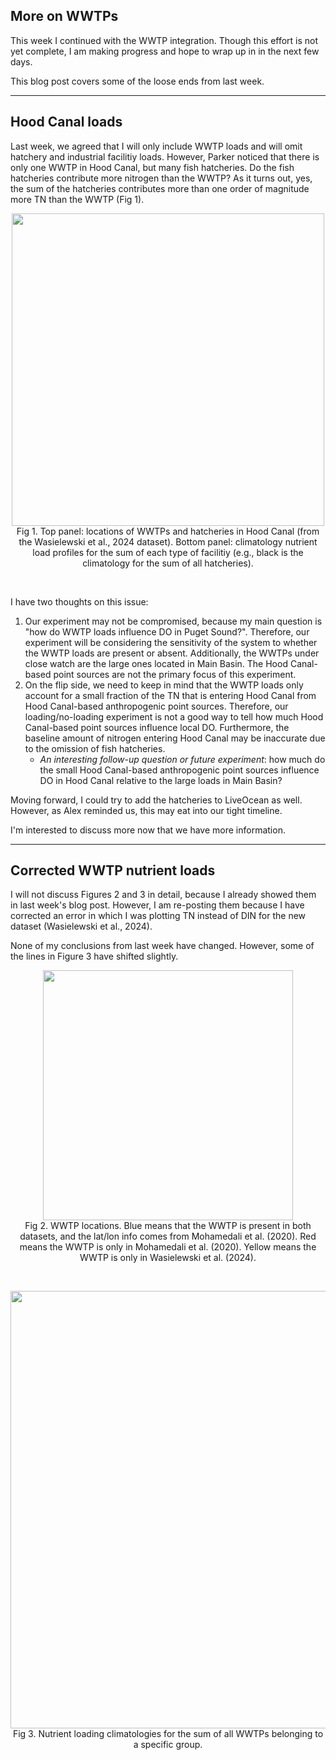 ## More on WWTPs

This week I continued with the WWTP integration. Though this effort is not yet complete, I am making progress and hope to wrap up in in the next few days.

This blog post covers some of the loose ends from last week.

---
## Hood Canal loads

Last week, we agreed that I will only include WWTP loads and will omit hatchery and industrial facilitiy loads.
However, Parker noticed that there is only one WWTP in Hood Canal, but many fish hatcheries. Do the fish hatcheries contribute more nitrogen than the WWTP? As it turns out, yes, the sum of the hatcheries contributes more than one order of magnitude more TN than the WWTP (Fig 1).

<p style="text-align:center;"><img src="/research_blog/figures/2025.05.20/hood_canal_loads.png" width="500"/><br>Fig 1. Top panel: locations of WWTPs and hatcheries in Hood Canal (from the Wasielewski et al., 2024 dataset). Bottom panel: climatology nutrient load profiles for the sum of each type of facilitiy (e.g., black is the climatology for the sum of all hatcheries).</p><br>

I have two thoughts on this issue:

1. Our experiment may not be compromised, because my main question is "how do WWTP loads influence DO in Puget Sound?". Therefore, our experiment will be considering the sensitivity of the system to whether the WWTP loads are present or absent. Additionally, the WWTPs under close watch are the large ones located in Main Basin. The Hood Canal-based point sources are not the primary focus of this experiment. 
2. On the flip side, we need to keep in mind that the WWTP loads only account for a small fraction of the TN that is entering Hood Canal from Hood Canal-based anthropogenic point sources. Therefore, our loading/no-loading experiment is not a good way to tell how much Hood Canal-based point sources influence local DO. Furthermore, the baseline amount of nitrogen entering Hood Canal may be inaccurate due to the omission of fish hatcheries.
    - *An interesting follow-up question or future experiment*: how much do the small Hood Canal-based anthropogenic point sources influence DO in Hood Canal relative to the large loads in Main Basin?

Moving forward, I could try to add the hatcheries to LiveOcean as well. However, as Alex reminded us, this may eat into our tight timeline.

I'm interested to discuss more now that we have more information.

---
## Corrected WWTP nutrient loads

I will not discuss Figures 2 and 3 in detail, because I already showed them in last week's blog post. However, I am re-posting them because I have corrected an error in which I was plotting TN instead of DIN for the new dataset (Wasielewski et al., 2024). 

None of my conclusions from last week have changed. However, some of the lines in Figure 3 have shifted slightly.

<p style="text-align:center;"><img src="/research_blog/figures/2025.05.13/wwtp_map_bothdata.png" width="400"/><br>Fig 2. WWTP locations. Blue means that the WWTP is present in both datasets, and the lat/lon info comes from Mohamedali et al. (2020). Red means the WWTP is only in Mohamedali et al. (2020). Yellow means the WWTP is only in Wasielewski et al. (2024).</p><br>

<p style="text-align:center;"><img src="/research_blog/figures/2025.05.20/nutrient_profiles_both_data.png" width="700"/><br>Fig 3. Nutrient loading climatologies for the sum of all WWTPs belonging to a specific group.</p><br>
